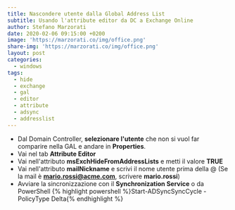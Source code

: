 ```yaml
---
title: Nascondere utente dalla Global Address List
subtitle: Usando l'attribute editor da DC a Exchange Online
author: Stefano Marzorati
date: 2020-02-06 09:15:00 +0200
image: 'https://marzorati.co/img/office.png'
share-img: 'https://marzorati.co/img/office.png'
layout: post
categories:
  - windows
tags:
  - hide
  - exchange
  - gal
  - editor
  - attribute
  - adsync
  - addresslist
---
```

* Dal Domain Controller, **selezionare l'utente** che non si vuol far comparire nella GAL e andare in **Properties**.   
* Vai nel tab **Attribute Editor**
* Vai nell'attributo **msExchHideFromAddressLists** e metti il valore **TRUE**
* Vai nell'attributo **mailNickname** e scrivi il nome utente prima della @ (Se la mail è **mario.rossi@acme.com**, scrivere **mario.rossi**)
* Avviare la sincronizzazione con il **Synchronization Service** o da PowerShell {% highlight powershell %}Start-ADSyncSyncCycle -PolicyType Delta{% endhighlight %}